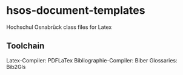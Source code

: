 # hsos-document-templates
Hochschul Osnabrück class files for Latex


## Toolchain
Latex-Compiler: PDFLaTex
Bibliographie-Compiler: Biber
Glossaries: Bib2Gls
